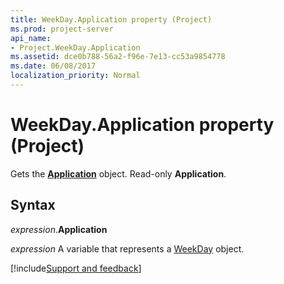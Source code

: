 ```yaml
---
title: WeekDay.Application property (Project)
ms.prod: project-server
api_name:
- Project.WeekDay.Application
ms.assetid: dce0b788-56a2-f96e-7e13-cc53a9854778
ms.date: 06/08/2017
localization_priority: Normal
---
```



# WeekDay.Application property (Project)

Gets the  **[Application](Project.Application.md)** object. Read-only **Application**.


## Syntax

_expression_.**Application**

_expression_ A variable that represents a [WeekDay](./Project.WeekDay.md) object.

[!include[Support and feedback](~/includes/feedback-boilerplate.md)]
